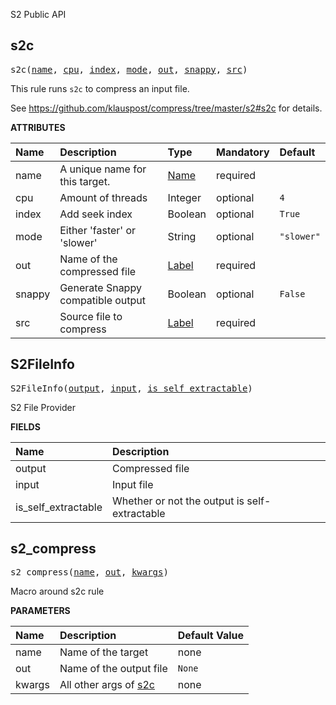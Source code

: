 <!-- Generated with Stardoc: http://skydoc.bazel.build -->

S2 Public API

<a id="s2c"></a>

## s2c

<pre>
s2c(<a href="#s2c-name">name</a>, <a href="#s2c-cpu">cpu</a>, <a href="#s2c-index">index</a>, <a href="#s2c-mode">mode</a>, <a href="#s2c-out">out</a>, <a href="#s2c-snappy">snappy</a>, <a href="#s2c-src">src</a>)
</pre>


This rule runs `s2c` to compress an input file.

See https://github.com/klauspost/compress/tree/master/s2#s2c for details.


**ATTRIBUTES**


| Name  | Description | Type | Mandatory | Default |
| :------------- | :------------- | :------------- | :------------- | :------------- |
| <a id="s2c-name"></a>name |  A unique name for this target.   | <a href="https://bazel.build/concepts/labels#target-names">Name</a> | required |  |
| <a id="s2c-cpu"></a>cpu |  Amount of threads   | Integer | optional | <code>4</code> |
| <a id="s2c-index"></a>index |  Add seek index   | Boolean | optional | <code>True</code> |
| <a id="s2c-mode"></a>mode |  Either 'faster' or 'slower'   | String | optional | <code>"slower"</code> |
| <a id="s2c-out"></a>out |  Name of the compressed file   | <a href="https://bazel.build/concepts/labels">Label</a> | required |  |
| <a id="s2c-snappy"></a>snappy |  Generate Snappy compatible output   | Boolean | optional | <code>False</code> |
| <a id="s2c-src"></a>src |  Source file to compress   | <a href="https://bazel.build/concepts/labels">Label</a> | required |  |


<a id="S2FileInfo"></a>

## S2FileInfo

<pre>
S2FileInfo(<a href="#S2FileInfo-output">output</a>, <a href="#S2FileInfo-input">input</a>, <a href="#S2FileInfo-is_self_extractable">is_self_extractable</a>)
</pre>

S2 File Provider

**FIELDS**


| Name  | Description |
| :------------- | :------------- |
| <a id="S2FileInfo-output"></a>output |  Compressed file    |
| <a id="S2FileInfo-input"></a>input |  Input file    |
| <a id="S2FileInfo-is_self_extractable"></a>is_self_extractable |  Whether or not the output is self-extractable    |


<a id="s2_compress"></a>

## s2_compress

<pre>
s2_compress(<a href="#s2_compress-name">name</a>, <a href="#s2_compress-out">out</a>, <a href="#s2_compress-kwargs">kwargs</a>)
</pre>

Macro around s2c rule

**PARAMETERS**


| Name  | Description | Default Value |
| :------------- | :------------- | :------------- |
| <a id="s2_compress-name"></a>name |  Name of the target   |  none |
| <a id="s2_compress-out"></a>out |  Name of the output file   |  <code>None</code> |
| <a id="s2_compress-kwargs"></a>kwargs |  All other args of [s2c](#s2c)   |  none |


